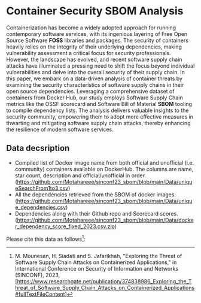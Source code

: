 # Container Security SBOM Analysis

Containerization has become a widely adopted approach for running contemporary software services, with its ingenious layering of Free Open Source Software <strong>FOSS</strong> libraries and packages. The security of containers heavily relies on the integrity of their underlying dependencies, making vulnerability assessment a critical focus for security professionals. However, the landscape has evolved, and recent software supply chain attacks have illuminated a pressing need to shift the focus beyond individual vulnerabilities and delve into the overall security of their supply chain. In this paper, we embark on a data-driven analysis of container threats by examining the security characteristics of software supply chains in their open source dependencies. Leveraging a comprehensive dataset of containers from Docker Hub, our study employs Software Supply Chain metrics like the OSSF scorecard and Software Bill of Material <strong>SBOM</strong> tooling to compile dependency lists. The analysis delivers valuable insights to the security community, empowering them to adopt more effective measures in thwarting and mitigating software supply chain attacks, thereby enhancing the resilience of modern software services.

## Data decsription
 - Compiled list of Docker image name from both official and unofficial (i.e. community) containers available on DockerHub. The columns are name, star count, description and official/unofficial in order. (https://github.com/Motahareee/sinconf23_sbom/blob/main/Data/uniqueSearchFrom1to3.csv)
- All the dependencies retrieved from the SBOM of docker images. (https://github.com/Motahareee/sinconf23_sbom/blob/main/Data/unique_dependencies.csv)
- Dependencies along with their Github repo and Scorecard scores. (https://github.com/Motahareee/sinconf23_sbom/blob/main/Data/docker_dependency_score_fixed_2023.csv.zip)

Please cite this data as follows[^1]:
[^1]: M. Mounesan, H. Siadati and S. Jafarikhah, "Exploring the Threat of Software Supply Chain Attacks on Containerized Applications," in International Conference on Security of Information and Networks (SINCONF), 2023, [https://www.researchgate.net/publication/374838986_Exploring_the_Threat_of_Software_Supply_Chain_Attacks_on_Containerized_Applications#fullTextFileContent]
